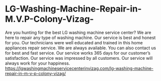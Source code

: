 # LG-Washing-Machine-Repair-in-M.V.P-Colony-Vizag-
 Are you hunting for the best LG washing machine service center? We are here to repair any type of washing machine. Our service is best and honest for you. Our technicians were well educated and trained in this home appliances repair service. We are always available. You can also contact us for best and fast service. Our service works 365 days for our customer’s satisfaction. Our service was impressed by all customers. Our service will always work for your happiness. https://lgwashingmachineservicecenterinvizag.com/lg-washing-machine-repair-in-m-v-p-colony-vizag/
